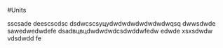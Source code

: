 #Units

sscsade
deescscdsc
dsdwcscsуцуdwdwdwdwdwdwdwqsq
dwwsdwde
sawedwedwdefe
dsadвцвцdwdwdwdcsdwddwfedw
edwde
xsxsdwdw
vdsdwdd
fe
